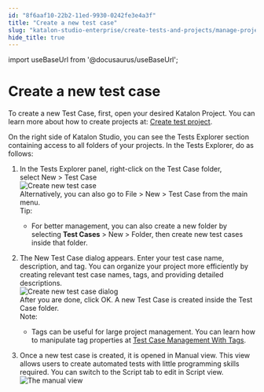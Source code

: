 ```yaml
---
id: "8f6aaf10-22b2-11ed-9930-0242fe3e4a3f"
title: "Create a new test case"
slug: "katalon-studio-enterprise/create-tests-and-projects/manage-projects/create-test-case/create-a-new-test-case"
hide_title: true
---
```

import useBaseUrl from '@docusaurus/useBaseUrl';


# <a id="task-43" class="anchor_top_offset"/><a id="ariaid-title1" class="anchor_top_offset"/>Create a new test case

<section xmlns="http://www.w3.org/1999/xhtml" className="section context">   <p className="p">To create a new Test Case, first, open your desired Katalon Project. You can learn more about how to create projects at: <a className="xref" href="/docs/katalon-studio-enterprise/create-tests-and-projects/manage-projects/manage-test-project#task-1224">Create test project</a>.</p>   <p className="p">On the right side of Katalon Studio, you can see the&nbsp;<span className="ph uicontrol">Tests Explorer</span>&nbsp;section containing access to all folders of your projects. In the&nbsp;<span className="ph uicontrol">Tests Explorer</span>, do as follows:</p> </section> 
<ol xmlns="http://www.w3.org/1999/xhtml" className="ol steps"><li className="li step stepexpand"><span className="ph cmd">In the <span className="ph uicontrol">Tests Explorer</span> panel, right-click on the&nbsp;<span className="ph uicontrol">Test Case</span>&nbsp;folder, select&nbsp;<span className="ph uicontrol">New</span> &gt; <span className="ph uicontrol">Test Case</span></span><div className="itemgroup info"><img className="image" width={500} src={useBaseUrl("/7ecfa660-e2f7-11ec-a2dc-0242fe3e4a3f.png")} alt="Create new test case" /></div><div className="itemgroup info">Alternatively, you can also go to  <span className="ph uicontrol">File</span> &gt;  <span className="ph uicontrol">New</span> &gt;  <span className="ph uicontrol">Test Case</span> from the main menu.</div><div className="itemgroup info"><div className="note tip note_tip"><span className="note__title">Tip:</span> <ul className="ul"><li className="li"><p className="p">For better management, you can also create a new folder by selecting&nbsp;<strong className="ph b"><span className="ph uicontrol">Test Cases</span></strong> &gt; <span className="ph uicontrol">New</span> &gt; <span className="ph uicontrol">Folder</span>, then create new test cases inside that folder.</p></li></ul></div></div></li><li className="li step stepexpand"><span className="ph cmd">The&nbsp;<span className="ph uicontrol">New Test Case</span>&nbsp;dialog appears. Enter your test case name, description, and tag. You can organize your project more efficiently by creating relevant test case names, tags, and providing detailed descriptions.</span><div className="itemgroup info"><img className="image" width={500} src={useBaseUrl("/8f63f850-22b2-11ed-9930-0242fe3e4a3f.png")} alt="Create new test case dialog" /></div><div className="itemgroup stepresult">       <div className="p">After you are done, click&nbsp;<span className="ph uicontrol">OK</span>. A new Test Case is created inside the&nbsp;<span className="ph uicontrol">Test Case</span>&nbsp;folder.<div className="note note note_note"><span className="note__title">Note:</span>            <ul className="ul"><li className="li">               <p className="p">Tags can be useful for large project management. You can learn how to manipulate tag properties at&nbsp;<a className="xref" href="/docs/katalon-studio-enterprise/extend-katalon-studio/katalon-studio-plugins/test-case-management-with-tags">Test Case Management With Tags</a>.</p>             </li></ul>         </div></div>     </div></li><li className="li step stepexpand"><span className="ph cmd">Once a new test case is created, it is opened in&nbsp;<span className="ph uicontrol">Manual</span>&nbsp;view. This view allows users to create automated tests with little programming skills required. You can switch to the&nbsp;<span className="ph uicontrol">Script</span>&nbsp;tab to edit in Script view.</span><div className="itemgroup info"><img className="image" src={useBaseUrl("/574c6e90-906b-11ec-ad3c-024208599ecc.png")} alt="The manual view" /></div></li></ol> 
